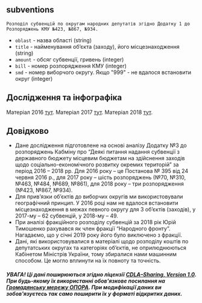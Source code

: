 ## subventions
    Розподіл субвенцій по округам народних депутатів згідно Додатку 1 до Розпоряджень КМУ №423, №867, №934.
* ```oblast``` - назва області (string)
* ```title``` - найменування об’єкта (заходу), його місцезнаходження (string)
* ```amount``` - обсяг субвенції, гривень (integer)
* ```bill``` - номер розпорядження КМУ (integer)
* ```smd``` - номер виборчого округу.  Якщо "999" - не вдалося встановити округ (integer)

## Дослідження та інфографіка

Матеріал 2016 [тут](https://rada.oporaua.org/analityka/zviti/19751-derzhavni-subventsiji-khto-skil-ki-naprosiv-na-okrug).
Матеріал 2017 [тут](https://www.oporaua.org/novyny/45345-derzhavni-subventsiyi-2017-yak-ne-peretvoryty-byudzhetni-koshty-v-peredvyborchyy-instrument).
Матеріал 2018 [тут](https://www.oporaua.org/report/vybory/16670-derzhavni-subventsiyi-2018-groshi-dlia-gromadian-chi-dlia-deputativ).

## Довідково
* Дане дослідження підготовлене на основі аналізу Додатку №3 до розпоряджень Кабміну про “Деякі питання надання субвенції з державного бюджету місцевим бюджетам на здійснення заходів щодо соціально-економічного розвитку окремих територій” за період 2016 – 2018 рр.  Для 2016 року – це Постанова № 395 від 24 червня 2016 р., для 2017 року – шість розпоряджень (№70, №310, №463, №484, №689, №861), для 2018 року – три розпорядження (№423, №867, №934).
* Для прив’язки об’єктів до виборчих округів ми використовували географічний принцип. У 2016 році нам не вдалося встановити місцезнаходження в межах певного округу для 3 об’єктів (заходів), у 2017-му – 62 субвенцій, у 2018-му – 49.
* При аналізі фракційного розподілу субвенцій за 2018 рік Юрій Тимошенко рахувався як член фракції “Народного фронту”. Нагадаємо, що у січні 2019 року його було виключено з фракції.
* Дані, які використовувалися в матеріалі щодо розподілу коштів по депутатських округах та категоріях об’єктів, не оприлюднюються Кабінетом Міністрів України, тому збиралися нами машинним способом. Це могло вплинути на їх повноту та точність.

##### УВАГА! Ці дані поширюються згідно ліцензії [CDLA–Sharing, Version 1.0](https://cdla.io/sharing-1-0). При будь-якому їх використанні обов'язкове посилання на [Громадянську мережу ОПОРА](http://oporaua.org). При модифікації даних ви зобов'язуєтесь так само поширити їх у форматі відкритих даних.
